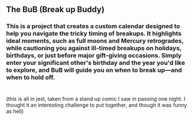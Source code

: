 ## The BuB (Break up Buddy) 

### This is a project that creates a custom calendar designed to help you navigate the tricky timing of breakups. It highlights ideal moments, such as full moons and Mercury retrogrades, while cautioning you against ill-timed breakups on holidays, birthdays, or just before major gift-giving occasions. Simply enter your significant other's birthday and the year you'd like to explore, and BuB will guide you on when to break up—and when to hold off.
#
#
#
 (this is all in jest, taken from a stand up comic I saw in passing one night. I thought it an interesting challenge to put together, and though it was funny as hell)
